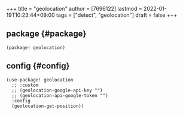 +++
title = "geolocation"
author = [7696122]
lastmod = 2022-01-19T10:23:44+09:00
tags = ["detect", "geolocation"]
draft = false
+++

## package {#package}

```elisp
(package! geolocation)
```


## config {#config}

```elisp
(use-package! geolocation
  ;; :custom
  ;; (geolocation-google-api-key "")
  ;; (geolocation-api-google-token "")
  :config
  (geolocation-get-position))
```
